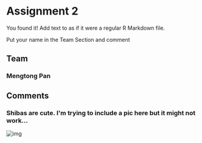 # Assignment 2

You found it!  Add text to as if it were a regular R Markdown file.

Put your name in the Team Section and comment

## Team
### Mengtong Pan 

## Comments
### Shibas are cute. I'm trying to include a pic here but it might not work...
![img](https://i.imgur.com/OfbWJEA.png)
